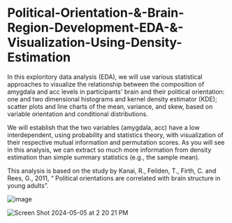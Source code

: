 # Political-Orientation-&-Brain-Region-Development-EDA-&-Visualization-Using-Density-Estimation

In this exploritory data analysis (EDA), we will use various statistical approaches to visualize the relationship between the composition of amygdala and acc levels in participants' brain and their political orientation:  one and two dimensional histograms and kernel density estimator (KDE); 
scatter plots and line charts of the mean, variance, and skew, based on variable orientation and conditional distributions.  

We will establish that the two variables (amygdala, acc) have a low interdependent, using probability and statistics theory,  with visualization of their respective mutual information and permutation scores. As you will see in this analysis, we can extract so much more information from density estimation than simple summary statistics (e.g., the sample mean).

This analysis is based on the study by Kanai, R., Feilden, T., Firth, C. and Rees, G., 2011, “ Political orientations are correlated with brain structure in young adults”. 

![image](https://github.com/catherman/Political-Views-and-Brain-Development-Statistical-Analysis-and-Viz-Using-Density-Estimation/assets/43255276/871b7b47-b2d2-4f74-bbb0-fa59e1d8f73e)


![Screen Shot 2024-05-05 at 2 20 21 PM](https://github.com/catherman/Political-Views-and-Brain-Development-Statistical-Analysis-and-Viz-Using-Density-Estimation/assets/43255276/5efec4b2-5a1e-4643-be89-7f72fdb73ec2)
